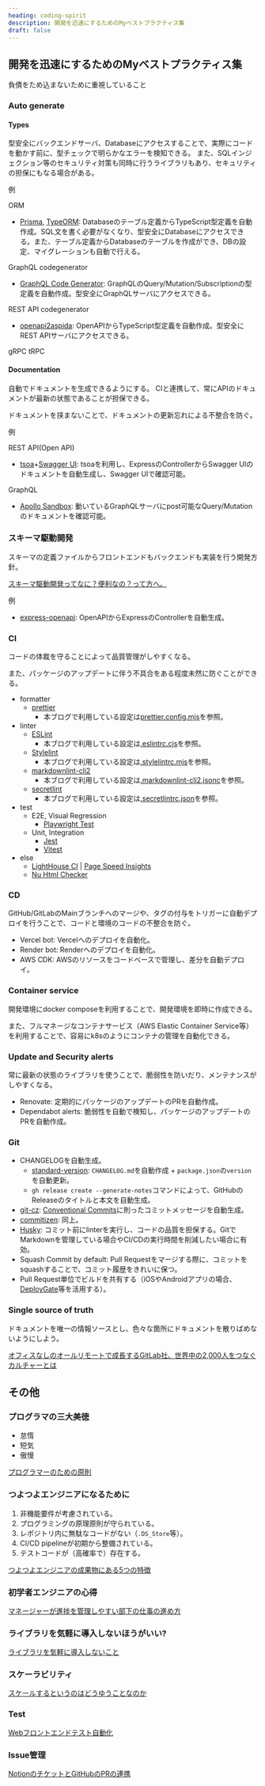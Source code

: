 ```yaml
---
heading: coding-spirit
description: 開発を迅速にするためのMyベストプラクティス集
draft: false
---
```


## 開発を迅速にするためのMyベストプラクティス集

負債をため込まないために重視していること

### Auto generate

#### Types

型安全にバックエンドサーバ、Databaseにアクセスすることで、実際にコードを動かす前に、型チェックで明らかなエラーを検知できる。
また、SQLインジェクション等のセキュリティ対策も同時に行うライブラリもあり、セキュリティの担保にもなる場合がある。

例

ORM

- [Prisma](https://www.prisma.io/), [TypeORM](https://typeorm.io/): Databaseのテーブル定義からTypeScript型定義を自動作成。SQL文を書く必要がなくなり、型安全にDatabaseにアクセスできる。また、テーブル定義からDatabaseのテーブルを作成ができ、DBの設定、マイグレーションも自動で行える。

GraphQL codegenerator

- [GraphQL Code Generator](https://graphql-code-generator.com/): GraphQLのQuery/Mutation/Subscriptionの型定義を自動作成。型安全にGraphQLサーバにアクセスできる。

REST API codegenerator

- [openapi2aspida](https://github.com/aspida/openapi2aspida/): OpenAPIからTypeScript型定義を自動作成。型安全にREST APIサーバにアクセスできる。

gRPC tRPC

#### Documentation

自動でドキュメントを生成できるようにする。
CIと連携して、常にAPIのドキュメントが最新の状態であることが担保できる。

ドキュメントを挟まないことで、ドキュメントの更新忘れによる不整合を防ぐ。

例

REST API(Open API)

- [tsoa](https://github.com/lukeautry/tsoa)+[Swagger UI](https://swagger.io/tools/swagger-ui/): tsoaを利用し、ExpressのControllerからSwagger UIのドキュメントを自動生成し、Swagger UIで確認可能。

GraphQL

- [Apollo Sandbox](https://www.apollographql.com/docs/graphos/explorer/sandbox/): 動いているGraphQLサーバにpost可能なQuery/Mutationのドキュメントを確認可能。

### スキーマ駆動開発

スキーマの定義ファイルからフロントエンドもバックエンドも実装を行う開発方針。

[スキーマ駆動開発ってなに？便利なの？って方へ。](https://zenn.dev/manabu/articles/35ea2ddfe2df3a)

例

- [express-openapi](https://www.npmjs.com/package/express-openapi): OpenAPIからExpressのControllerを自動生成。

### CI

コードの体裁を守ることによって品質管理がしやすくなる。

また、パッケージのアップデートに伴う不具合をある程度未然に防ぐことができる。

- formatter
  - [prettier](https://prettier.io/)
    - 本ブログで利用している設定は[prettier.config.mjs](https://github.com/s-hirano-ist/blog/blob/main/prettier.config.mjs)を参照。
- linter
  - [ESLint](https://eslint.org/)
    - 本ブログで利用している設定は[.eslintrc.cjs](https://github.com/s-hirano-ist/blog/blob/main/.eslintrc.cjs)を参照。
  - [Stylelint](https://stylelint.io/)
    - 本ブログで利用している設定は[.stylelintrc.mjs](https://github.com/s-hirano-ist/blog/blob/main/.stylelintrc.mjs)を参照。
  - [markdownlint-cli2](https://github.com/DavidAnson/markdownlint-cli2)
    - 本ブログで利用している設定は[.markdownlint-cli2.jsonc](https://github.com/s-hirano-ist/blog/blob/main/.markdownlint-cli2.jsonc)を参照。
  - [secretlint](https://github.com/secretlint/secretlint)
    - 本ブログで利用している設定は[.secretlintrc.json](https://github.com/s-hirano-ist/blog/blob/main/.secretlintrc.json)を参照。
- test
  - E2E, Visual Regression
    - [Playwright Test](https://playwright.dev/docs/test-intro)
  - Unit, Integration
    - [Jest](https://jestjs.io/)
    - [Vitest](https://vitest.dev/)
- else
  - [LightHouse CI](https://github.com/GoogleChrome/lighthouse-ci) | [Page Speed Insights](https://pagespeed.web.dev/)
  - [Nu Html Checker](https://github.com/validator/validator)

### CD

GitHub/GitLabのMainブランチへのマージや、タグの付与をトリガーに自動デプロイを行うことで、コードと環境のコードの不整合を防ぐ。

- Vercel bot: Vercelへのデプロイを自動化。
- Render bot: Renderへのデプロイを自動化。
- AWS CDK: AWSのリソースをコードベースで管理し、差分を自動デプロイ。

### Container service

開発環境にdocker composeを利用することで、開発環境を即時に作成できる。

また、フルマネージなコンテナサービス（AWS Elastic Container Service等）を利用することで、容易にk8sのようにコンテナの管理を自動化できる。

### Update and Security alerts

常に最新の状態のライブラリを使うことで、脆弱性を防いだり、メンテナンスがしやすくなる。

- Renovate: 定期的にパッケージのアップデートのPRを自動作成。
- Dependabot alerts: 脆弱性を自動で検知し、パッケージのアップデートのPRを自動作成。

### Git

- CHANGELOGを自動生成。
  - [standard-version](https://github.com/conventional-changelog/standard-version): `CHANGELOG.md`を自動作成 + `package.json`の`version`を自動更新。
  - `gh release create --generate-notes`コマンドによって、GitHubのReleaseのタイトルと本文を自動生成。
- [git-cz](https://github.com/streamich/git-cz): [Conventional Commits](https://www.conventionalcommits.org/ja/v1.0.0/)に則ったコミットメッセージを自動生成。
- [commitizen](https://github.com/commitizen/cz-cli): 同上。
- [Husky](https://typicode.github.io/husky/): コミット前にlinterを実行し、コードの品質を担保する。GitでMarkdownを管理している場合やCI/CDの実行時間を削減したい場合に有効。
- Squash Commit by default: Pull Requestをマージする際に、コミットをsquashすることで、コミット履歴をきれいに保つ。
- Pull Request単位でビルドを共有する（iOSやAndroidアプリの場合、[DeployGate](https://deploygate.com/?locale=ja)等を活用する）。

### Single source of truth

ドキュメントを唯一の情報ソースとし、色々な箇所にドキュメントを散りばめないようにしよう。

[オフィスなしのオールリモートで成長するGitLab社、世界中の2,000人をつなぐカルチャーとは](https://codezine.jp/article/detail/18281)

## その他

### プログラマの三大美徳

- 怠惰
- 短気
- 傲慢

[プログラマーのための原則](https://qiita.com/yokarikeri/items/cbdef66fca460253cc7f)

### つよつよエンジニアになるために

1. 非機能要件が考慮されている。
2. プログラミングの原理原則が守られている。
3. レポジトリ内に無駄なコードがない（`.DS_Store`等）。
4. CI/CD pipelineが初期から整備されている。
5. テストコードが（高確率で）存在する。

[つよつよエンジニアの成果物にある5つの特徴](https://qiita.com/lazy-kz/items/727299cae893ab3442a0)

### 初学者エンジニアの心得

[マネージャーが進捗を管理しやすい部下の仕事の進め方](https://qiita.com/soyanchu/items/d1cb9785fc211941a009)

### ライブラリを気軽に導入しないほうがいい?

[ライブラリを気軽に導入しないこと](https://sizu.me/ktsn/posts/v3n2rkzcckia)

### スケーラビリティ

[スケールするというのはどうゆうことなのか](https://speakerdeck.com/kurochan/what-does-it-mean-to-scalability)

### Test

[Webフロントエンドテスト自動化](https://speakerdeck.com/cybozuinsideout/web_frontend_testing_and_automation-2023)

### Issue管理

[NotionのチケットとGitHubのPRの連携](https://zenn.dev/hokuto_tech/articles/b143133e8c8366)
